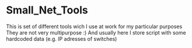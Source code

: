 # Small_Net_Tools

This is set of different tools wich I use at work for my particular purposes
They are not very multipurpose  :) And usually here I store script with some hardcoded data (e.g. IP adresses of switches)
